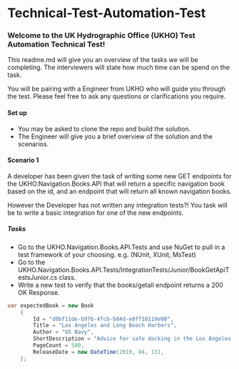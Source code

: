 # Technical-Test-Automation-Test

### Welcome to the UK Hydrographic Office (UKHO) Test Automation Technical Test!

This readme.md will give you an overview of the tasks we will be completing. The interviewers will state how much time can be spend on the task.

You will be pairing with a Engineer from UKHO who will guide you through the test. Please feel free to ask any questions or clarifications you require.

#### Set up
* You may be asked to clone the repo and build the solution.
* The Engineer will give you a brief overview of the solution and the scenarios.

#### Scenario 1

A developer has been given the task of writing some new GET endpoints for the UKHO.Navigation.Books.API that will return a specific navigation book based on the id, and an endpoint that will return all known navigation books.

However the Developer has not written any integration tests?! You task will be to write a basic integration for one of the new endpoints.

##### Tasks

* Go to the UKHO.Navigation.Books.API.Tests and use NuGet to pull in a test framework of your choosing. e.g. (NUnit, XUnit, MsTest)
* Go to the UKHO.Navigation.Books.API.Tests/IntegrationTests/Junior/BookGetApiTestsJunior.cs class.
* Write a new test to verify that the books/getall endpoint returns a 200 OK Response.

```csharp
var expectedBook = new Book
    {
        Id = "d0bf11de-b97b-4fcb-b84d-e0ff18119e08",
        Title = "Los Angeles and Long Beach Harbors",
        Author = "US Navy",
        ShortDescription = "Advice for safe docking in the Los Angeles harbours",
        PageCount = 500,
        ReleaseDate = new DateTime(2019, 04, 13),
    };
```




